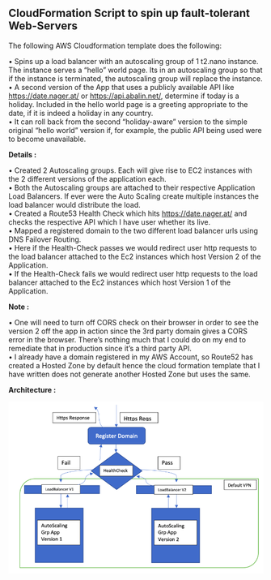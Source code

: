 ## CloudFormation Script to spin up fault-tolerant Web-Servers

The following AWS Cloudformation template does the following:  
  
• Spins up a load balancer with an autoscaling group of 1 t2.nano instance. The instance serves a “hello” world page. Its in an autoscaling group so that if the instance is terminated, the autoscaling group will replace the instance.  
• A second version of the App that uses a publicly available API like https://date.nager.at/ or https://api.abalin.net/, determine if today is a holiday. Included in the hello world page is a greeting appropriate to the date, if it is indeed a holiday in any country.  
• It can roll back from the second “holiday-aware” version to the simple original “hello world” version if, for example, the public API being used were to become unavailable.  



**Details :**

• Created 2 Autoscaling groups. Each will give rise to EC2 instances with the 2 different versions of the application each.  
• Both the Autoscaling groups are attached to their respective Application Load Balancers. If ever were the Auto Scaling create multiple instances the load balancer would distribute the load.  
• Created a Route53 Health Check which hits https://date.nager.at/ and checks the respective API which I have user whether its live.  
• Mapped a registered domain to the two different load balancer urls using DNS Failover Routing.  
• Here if the Health-Check passes we would redirect user http requests to the load balancer attached to the Ec2 instances which host Version 2 of the Application.  
• If the Health-Check fails we would redirect user http requests to the load balancer attached to the Ec2 instances which host Version 1 of the Application.  

**Note :**

• One will need to turn off CORS check on their browser in order to see the version 2 off the app in action since the 3rd party domain gives a CORS error in the browser. There’s nothing much that I could do on my end to remediate that in production since it’s a third party API.  
• I already have a domain registered in my AWS Account, so Route52 has created a Hosted Zone by default hence the cloud formation template that I have written does not generate another Hosted Zone but uses the same.  


**Architecture :**

![Architecture](https://github.com/pandyabhavik2494/Screenshots/blob/master/Architecture.png)
